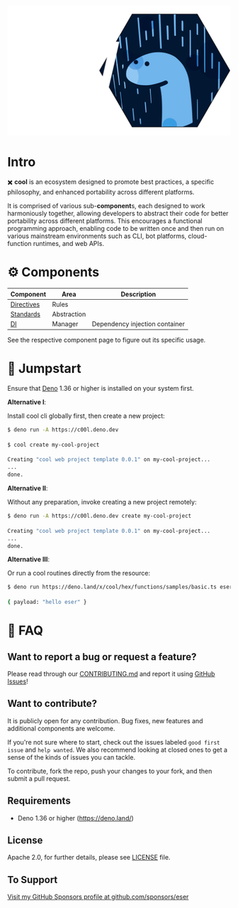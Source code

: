 <p align="center">
  <a href="./">
    <img alt="cool: a deno ecosystem" src="./_etc/logo.svg" width="849" />
  </a>
</p>

# Intro

✖️ **cool** is an ecosystem designed to promote best practices, a specific
philosophy, and enhanced portability across different platforms.

It is comprised of various sub-**component**s, each designed to work
harmoniously together, allowing developers to abstract their code for better
portability across different platforms. This encourages a functional programming
approach, enabling code to be written once and then run on various mainstream
environments such as CLI, bot platforms, cloud-function runtimes, and web APIs.

# ⚙ Components

| Component                 | Area        | Description                    |
| ------------------------- | ----------- | ------------------------------ |
| [Directives](directives/) | Rules       |                                |
| [Standards](standards/)   | Abstraction |                                |
| [DI](di/)                 | Manager     | Dependency injection container |

<!-- | [hex/FP](hex/fp/)                   | Functions Library | Tools for functional programming |
| [hex/StdX](hex/stdx/)               | Functions Library | Encriched Standard Library       |
| [hex/Data](hex/data/)               | Objects Library   | Data Objects and Patterns        |
| [hex/Environment](hex/environment/) | Objects Library   | Environment adapters             |
| [hex/Formatters](hex/formatters/)   | Objects Library   | Object serializers/deserializers |
| [hex/CLI](hex/cli/)                 | Manager           | CLI library                      |
| [hex/Functions](hex/functions/)     | Manager           | Functions runtime                |
| [hex/I18N](hex/i18n/)               | Manager           | Internationalization library     |
| [hex/Options](hex/options/)         | Manager           | Configuration library            | -->

See the respective component page to figure out its specific usage.

# 🚀 Jumpstart

Ensure that [Deno](https://deno.land/) 1.36 or higher is installed on your
system first.

**Alternative I**:

Install cool cli globally first, then create a new project:

```sh
$ deno run -A https://c00l.deno.dev

$ cool create my-cool-project

Creating "cool web project template 0.0.1" on my-cool-project...
...
done.
```

**Alternative II**:

Without any preparation, invoke creating a new project remotely:

```sh
$ deno run -A https://c00l.deno.dev create my-cool-project

Creating "cool web project template 0.0.1" on my-cool-project...
...
done.
```

**Alternative III**:

Or run a cool routines directly from the resource:

```sh
$ deno run https://deno.land/x/cool/hex/functions/samples/basic.ts eser

{ payload: "hello eser" }
```

# 📖 FAQ

## Want to report a bug or request a feature?

Please read through our [CONTRIBUTING.md](CONTRIBUTING.md) and report it using
[GitHub Issues](https://github.com/eser/cool/issues)!

## Want to contribute?

It is publicly open for any contribution. Bug fixes, new features and additional
components are welcome.

If you're not sure where to start, check out the issues labeled
`good first issue` and `help wanted`. We also recommend looking at closed ones
to get a sense of the kinds of issues you can tackle.

To contribute, fork the repo, push your changes to your fork, and then submit a
pull request.

## Requirements

- Deno 1.36 or higher (https://deno.land/)

## License

Apache 2.0, for further details, please see [LICENSE](LICENSE) file.

## To Support

[Visit my GitHub Sponsors profile at github.com/sponsors/eser](https://github.com/sponsors/eser)
